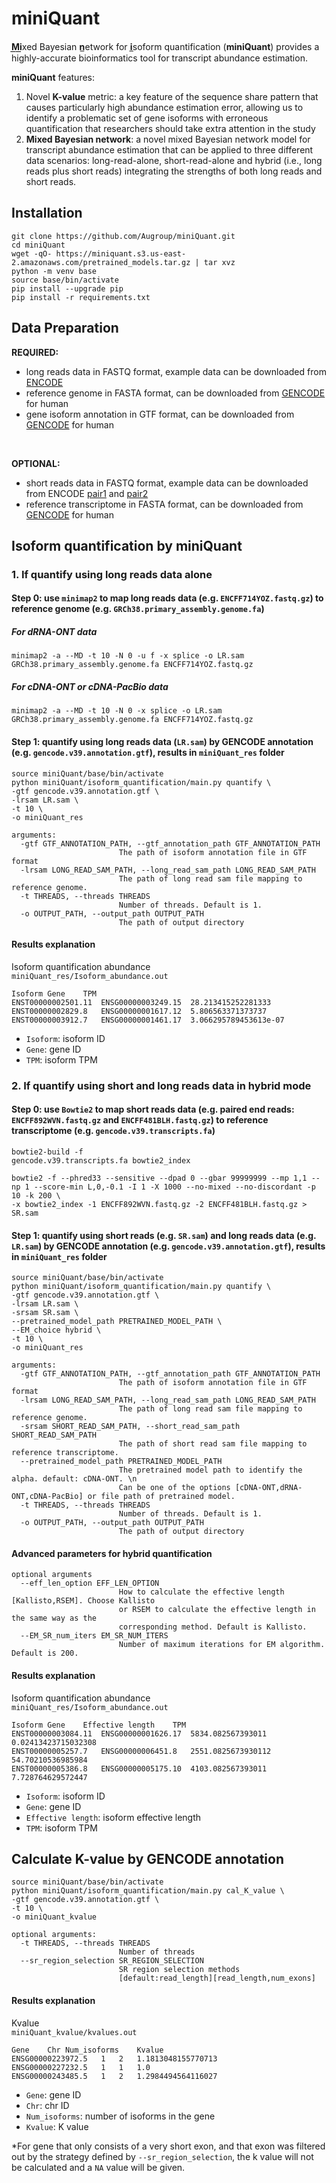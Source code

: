 # miniQuant
**M͟i͟**xed Bayesian **n̲**etwork for **i̲**soform quantification (**miniQuant**) provides a highly-accurate bioinformatics tool for transcript abundance estimation.

**miniQuant** features: 
1. Novel **K-value** metric: a key feature of the sequence share pattern that causes particularly high abundance estimation error, allowing us to identify a problematic set of gene isoforms with erroneous quantification that researchers should take extra attention in the study
2. **Mixed Bayesian network**: a novel mixed Bayesian network model for transcript abundance estimation that can be applied to three different data scenarios: long-read-alone, short-read-alone and hybrid (i.e., long reads plus short reads) integrating the strengths of both long reads and short reads.
## Installation
```
git clone https://github.com/Augroup/miniQuant.git
cd miniQuant
wget -qO- https://miniquant.s3.us-east-2.amazonaws.com/pretrained_models.tar.gz | tar xvz
python -m venv base
source base/bin/activate
pip install --upgrade pip
pip install -r requirements.txt
```
## Data Preparation
<b>REQUIRED:</b>
* long reads data in FASTQ format, example data can be downloaded from [ENCODE](https://www.encodeproject.org/files/ENCFF714YOZ/@@download/ENCFF714YOZ.fastq.gz)
* reference genome in FASTA format, can be downloaded from [GENCODE](https://ftp.ebi.ac.uk/pub/databases/gencode/Gencode_human/release_39/gencode.v39.annotation.gtf.gz) for human
* gene isoform annotation in GTF format, can be downloaded from [GENCODE](https://ftp.ebi.ac.uk/pub/databases/gencode/Gencode_human/release_39/GRCh38.primary_assembly.genome.fa.gz) for human
<br>

<b>OPTIONAL:</b>
* short reads data in FASTQ format, example data can be downloaded from ENCODE [pair1](https://www.encodeproject.org/files/ENCFF892WVN/@@download/ENCFF892WVN.fastq.gz) and [pair2](https://www.encodeproject.org/files/ENCFF481BLH/@@download/ENCFF481BLH.fastq.gz)
* reference transcriptome in FASTA format, can be downloaded from [GENCODE](https://ftp.ebi.ac.uk/pub/databases/gencode/Gencode_human/release_39/gencode.v39.transcripts.fa.gz) for human
## Isoform quantification by miniQuant

### 1. If quantify using long reads data alone

#### Step 0: use `minimap2` to map long reads data (e.g. `ENCFF714YOZ.fastq.gz`) to reference genome (e.g. `GRCh38.primary_assembly.genome.fa`)
##### For dRNA-ONT data
```
minimap2 -a --MD -t 10 -N 0 -u f -x splice -o LR.sam 
GRCh38.primary_assembly.genome.fa ENCFF714YOZ.fastq.gz
```
##### For cDNA-ONT or cDNA-PacBio data
```
minimap2 -a --MD -t 10 -N 0 -x splice -o LR.sam 
GRCh38.primary_assembly.genome.fa ENCFF714YOZ.fastq.gz
```
#### Step 1: quantify using long reads data (`LR.sam`) by GENCODE annotation (e.g. `gencode.v39.annotation.gtf`), results in `miniQuant_res` folder
```
source miniQuant/base/bin/activate
python miniQuant/isoform_quantification/main.py quantify \
-gtf gencode.v39.annotation.gtf \
-lrsam LR.sam \
-t 10 \
-o miniQuant_res

arguments:
  -gtf GTF_ANNOTATION_PATH, --gtf_annotation_path GTF_ANNOTATION_PATH
                        The path of isoform annotation file in GTF format
  -lrsam LONG_READ_SAM_PATH, --long_read_sam_path LONG_READ_SAM_PATH
                        The path of long read sam file mapping to reference genome.
  -t THREADS, --threads THREADS
                        Number of threads. Default is 1.
  -o OUTPUT_PATH, --output_path OUTPUT_PATH
                        The path of output directory
```
#### Results explanation 
Isoform quantification abundance <br>
`miniQuant_res/Isoform_abundance.out`
```
Isoform	Gene	TPM
ENST00000002501.11	ENSG00000003249.15	28.213415252281333
ENST00000002829.8	ENSG00000001617.12	5.806563371373737
ENST00000003912.7	ENSG00000001461.17	3.066295789453613e-07
```
* `Isoform`: isoform ID
* `Gene`: gene ID
* `TPM`: isoform TPM

### 2. If quantify using short and long reads data in hybrid mode

#### Step 0: use `Bowtie2` to map short reads data (e.g. paired end reads: `ENCFF892WVN.fastq.gz` and `ENCFF481BLH.fastq.gz`) to reference transcriptome (e.g. `gencode.v39.transcripts.fa`)
```
bowtie2-build -f 
gencode.v39.transcripts.fa bowtie2_index

bowtie2 -f --phred33 --sensitive --dpad 0 --gbar 99999999 --mp 1,1 --np 1 --score-min L,0,-0.1 -I 1 -X 1000 --no-mixed --no-discordant -p 10 -k 200 \
-x bowtie2_index -1 ENCFF892WVN.fastq.gz -2 ENCFF481BLH.fastq.gz > SR.sam

```
#### Step 1: quantify using short reads (e.g. `SR.sam`) and long reads data (e.g. `LR.sam`) by GENCODE annotation (e.g. `gencode.v39.annotation.gtf`), results in `miniQuant_res` folder
```
source miniQuant/base/bin/activate
python miniQuant/isoform_quantification/main.py quantify \
-gtf gencode.v39.annotation.gtf \
-lrsam LR.sam \
-srsam SR.sam \
--pretrained_model_path PRETRAINED_MODEL_PATH \
--EM_choice hybrid \
-t 10 \
-o miniQuant_res

arguments:
  -gtf GTF_ANNOTATION_PATH, --gtf_annotation_path GTF_ANNOTATION_PATH
                        The path of isoform annotation file in GTF format
  -lrsam LONG_READ_SAM_PATH, --long_read_sam_path LONG_READ_SAM_PATH
                        The path of long read sam file mapping to reference genome.
  -srsam SHORT_READ_SAM_PATH, --short_read_sam_path SHORT_READ_SAM_PATH
                        The path of short read sam file mapping to reference transcriptome.
  --pretrained_model_path PRETRAINED_MODEL_PATH
                        The pretrained model path to identify the alpha. default: cDNA-ONT. \n
                        Can be one of the options [cDNA-ONT,dRNA-ONT,cDNA-PacBio] or file path of pretrained model.
  -t THREADS, --threads THREADS
                        Number of threads. Default is 1.
  -o OUTPUT_PATH, --output_path OUTPUT_PATH
                        The path of output directory
```
#### Advanced parameters for hybrid quantification
```
optional arguments
  --eff_len_option EFF_LEN_OPTION
                        How to calculate the effective length [Kallisto,RSEM]. Choose Kallisto 
                        or RSEM to calculate the effective length in the same way as the 
                        corresponding method. Default is Kallisto.
  --EM_SR_num_iters EM_SR_NUM_ITERS
                        Number of maximum iterations for EM algorithm. Default is 200.
```
#### Results explanation 
Isoform quantification abundance <br>
`miniQuant_res/Isoform_abundance.out`
```
Isoform	Gene	Effective length	TPM
ENST00000003084.11	ENSG00000001626.17  5834.082567393011	0.02413423715032308
ENST00000005257.7	ENSG00000006451.8	2551.0825673930112  54.70210536985984	
ENST00000005386.8	ENSG00000005175.10	4103.082567393011	7.728764629572447
```
* `Isoform`: isoform ID
* `Gene`: gene ID
* `Effective length`: isoform effective length
* `TPM`: isoform TPM
## Calculate K-value by GENCODE annotation
```
source miniQuant/base/bin/activate
python miniQuant/isoform_quantification/main.py cal_K_value \
-gtf gencode.v39.annotation.gtf \
-t 10 \
-o miniQuant_kvalue

optional arguments:
  -t THREADS, --threads THREADS
                        Number of threads
  --sr_region_selection SR_REGION_SELECTION
                        SR region selection methods
                        [default:read_length][read_length,num_exons]
```
#### Results explanation 
Kvalue<br>
`miniQuant_kvalue/kvalues.out`
```
Gene	Chr	Num_isoforms	Kvalue
ENSG00000223972.5	1	2	1.1813048155770713
ENSG00000227232.5	1	1	1.0
ENSG00000243485.5	1	2	1.2984494564116027
```
* `Gene`: gene ID
* `Chr`: chr ID
* `Num_isoforms`: number of isoforms in the gene
* `Kvalue`: K value <br>

*For gene that only consists of a very short exon, and that exon was filtered out by the strategy defined by `--sr_region_selection`, the k value will not be calculated and a `NA` value will be given.
